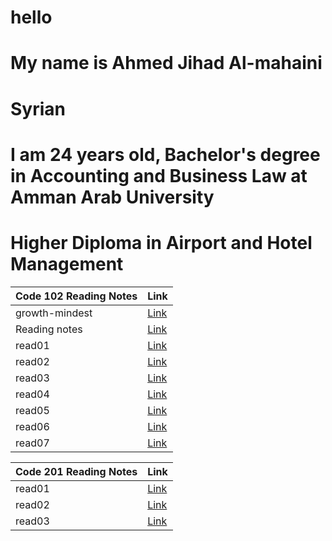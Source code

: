 # hello

# My name is Ahmed Jihad Al-mahaini
# Syrian
#  I am 24 years old,   Bachelor's degree in Accounting and Business Law at Amman Arab University
# Higher Diploma in Airport and Hotel Management







| Code 102 Reading Notes  |   Link     
|----------|:-------------
| growth-mindest | [Link](https://ahmadjihadalmahaini.github.io/reading-notes/102.md/growth-mindest)
| Reading notes | [Link](https://ahmadjihadalmahaini.github.io/reading-notes/)
| read01 |  [Link](https://ahmadjihadalmahaini.github.io/reading-notes/102.md/read01)
| read02 | [Link](https://ahmadjihadalmahaini.github.io/reading-notes/102.md/read02)
| read03 |  [Link](https://ahmadjihadalmahaini.github.io/reading-notes/102.md/read03)
| read04 | [Link](https://ahmadjihadalmahaini.github.io/reading-notes/102.md/read04)
| read05 | [Link](https://ahmadjihadalmahaini.github.io/reading-notes/102.md/read05)
| read06 |  [Link](https://ahmadjihadalmahaini.github.io/reading-notes/102.md/read06)
| read07 | [Link](https://ahmadjihadalmahaini.github.io/reading-notes/102.md/read07)

 


| Code 201 Reading Notes  |   Link     
|----------|:-------------
| read01 | [Link](https://ahmadjihadalmahaini.github.io/reading-notes/201.md/class-01)
| read02 | [Link](https://ahmadjihadalmahaini.github.io/reading-notes/201.md/class-02)
| read03 | [Link](https://ahmadjihadalmahaini.github.io/reading-notes/201.md/class-03)

